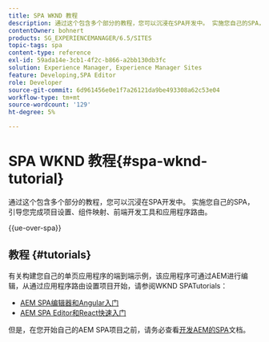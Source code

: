 ```yaml
---
title: SPA WKND 教程
description: 通过这个包含多个部分的教程，您可以沉浸在SPA开发中。 实施您自己的SPA，引导您完成项目设置、组件映射、前端开发工具和应用程序路由。
contentOwner: bohnert
products: SG_EXPERIENCEMANAGER/6.5/SITES
topic-tags: spa
content-type: reference
exl-id: 59ada14e-3cb1-4f2c-b866-a2bb130db3fc
solution: Experience Manager, Experience Manager Sites
feature: Developing,SPA Editor
role: Developer
source-git-commit: 6d961456e0e1f7a26121da9be493308a62c53e04
workflow-type: tm+mt
source-wordcount: '129'
ht-degree: 5%

---
```



# SPA WKND 教程{#spa-wknd-tutorial}

通过这个包含多个部分的教程，您可以沉浸在SPA开发中。 实施您自己的SPA，引导您完成项目设置、组件映射、前端开发工具和应用程序路由。

{{ue-over-spa}}

## 教程 {#tutorials}

有关构建您自己的单页应用程序的端到端示例，该应用程序可通过AEM进行编辑，从通过应用程序路由设置项目开始，请参阅WKND SPATutorials：

* [AEM SPA编辑器和Angular入门](https://experienceleague.adobe.com/docs/experience-manager-learn/getting-started-with-aem-headless/spa-editor/angular/overview.html)
* [AEM SPA Editor和React快速入门](https://experienceleague.adobe.com/docs/experience-manager-learn/getting-started-with-aem-headless/spa-editor/react/overview.html)

但是，在您开始自己的AEM SPA项目之前，请务必查看[开发AEM的SPA](/help/sites-developing/spa-architecture.md)文档。
